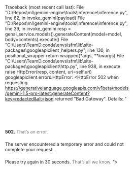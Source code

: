 Traceback (most recent call last):
  File "D:\Repos\ml\gemini-engine\tools\inference\inference.py", line 62, in <module>
    invoke_gemini(payload)
  File "D:\Repos\ml\gemini-engine\tools\inference\inference.py", line 39, in invoke_gemini
    resp = genai_service.models().generateContent(model=model, body=contents).execute()
  File "C:\Users\TeamD\.conda\envs\sfm\lib\site-packages\googleapiclient\_helpers.py", line 130, in positional_wrapper
    return wrapped(*args, **kwargs)
  File "C:\Users\TeamD\.conda\envs\sfm\lib\site-packages\googleapiclient\http.py", line 938, in execute
    raise HttpError(resp, content, uri=self.uri)
googleapiclient.errors.HttpError: <HttpError 502 when requesting https://generativelanguage.googleapis.com/v1beta/models/gemini-1.5-pro-latest:generateContent?key=redacted&alt=json returned "Bad Gateway". Details: "<!DOCTYPE html>
<html lang=en>
  <meta charset=utf-8>
  <meta name=viewport content="initial-scale=1, minimum-scale=1, width=device-width">
  <title>Error 502 (Server Error)!!1</title>
  <style>
    *{margin:0;padding:0}html,code{font:15px/22px arial,sans-serif}html{background:#fff;color:#222;padding:15px}body{margin:7% auto 0;max-width:390px;min-height:180px;padding:30px 0 15px}* > body{background:url(//www.google.com/images/errors/robot.png) 100% 5px no-repeat;padding-right:205px}p{margin:11px 0 22px;overflow:hidden}ins{color:#777;text-decoration:none}a img{border:0}@media screen and (max-width:772px){body{background:none;margin-top:0;max-width:none;padding-right:0}}#logo{background:url(//www.google.com/images/branding/googlelogo/1x/googlelogo_color_150x54dp.png) no-repeat;margin-left:-5px}@media only screen and (min-resolution:192dpi){#logo{background:url(//www.google.com/images/branding/googlelogo/2x/googlelogo_color_150x54dp.png) no-repeat 0% 0%/100% 100%;-moz-border-image:url(//www.google.com/images/branding/googlelogo/2x/googlelogo_color_150x54dp.png) 0}}@media only screen and (-webkit-min-device-pixel-ratio:2){#logo{background:url(//www.google.com/images/branding/googlelogo/2x/googlelogo_color_150x54dp.png) no-repeat;-webkit-background-size:100% 100%}}#logo{display:inline-block;height:54px;width:150px}
  </style>
  <a href=//www.google.com/><span id=logo aria-label=Google></span></a>
  <p><b>502.</b> <ins>That’s an error.</ins>
  <p>The server encountered a temporary error and could not complete your request.<p>Please try again in 30 seconds.  <ins>That’s all we know.</ins>
">